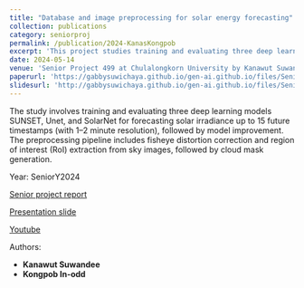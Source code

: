 ```yaml
---
title: "Database and image preprocessing for solar energy forecasting"
collection: publications
category: seniorproj
permalink: /publication/2024-KanasKongpob
excerpt: 'This project studies training and evaluating three deep learning models SUNSET, Unet, and SolarNet for forecasting solar irradiance on SIRTA, SKIPPD, and CUEE datasets.'
date: 2024-05-14
venue: 'Senior Project 499 at Chulalongkorn University by Kanawut Suwandee and Kongpob In-odd' 
paperurl: 'https://gabbysuwichaya.github.io/gen-ai.github.io/files/SeniorProjects/2024KanawutKongpob/499.pdf' 
slidesurl: 'http://gabbysuwichaya.github.io/gen-ai.github.io/files/SeniorProjects/2024KanawutKongpob/Slide.pdf'
---
```


The study involves training and evaluating three deep learning models SUNSET, Unet, and SolarNet for forecasting solar irradiance up to 15 future timestamps (with 1–2 minute resolution), followed by model improvement. The preprocessing pipeline includes fisheye distortion correction and region of interest (RoI) extraction from sky images, followed by cloud mask generation.

Year: SeniorY2024

[Senior project report](https://gabbysuwichaya.github.io/gen-ai.github.io/files/SeniorProjects/2024KanawutKongpob/499.pdf)  

[Presentation slide](http://gabbysuwichaya.github.io/gen-ai.github.io/files/SeniorProjects/2024KanawutKongpob/Slide.pdf)

[Youtube](https://www.youtube.com/watch?v=LUjvYY8J1-w&t=1199s)
  

Authors: 
- **Kanawut Suwandee**
- **Kongpob In-odd**
